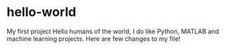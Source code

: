 # hello-world
My first project
Hello humans of the world,
I do like Python, MATLAB and machine learning projects.
Here are few changes to my file!
